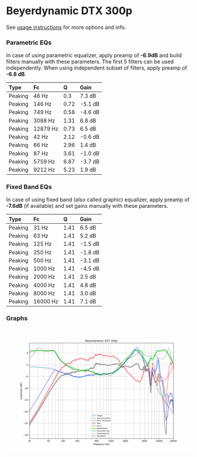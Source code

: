 # Beyerdynamic DTX 300p
See [usage instructions](https://github.com/jaakkopasanen/AutoEq#usage) for more options and info.

### Parametric EQs
In case of using parametric equalizer, apply preamp of **-6.9dB** and build filters manually
with these parameters. The first 5 filters can be used independently.
When using independent subset of filters, apply preamp of **-6.8 dB**.

| Type    | Fc       |    Q | Gain    |
|:--------|:---------|:-----|:--------|
| Peaking | 46 Hz    | 0.3  | 7.3 dB  |
| Peaking | 146 Hz   | 0.72 | -5.1 dB |
| Peaking | 749 Hz   | 0.58 | -4.6 dB |
| Peaking | 3088 Hz  | 1.31 | 6.8 dB  |
| Peaking | 12879 Hz | 0.73 | 6.5 dB  |
| Peaking | 42 Hz    | 2.12 | -0.6 dB |
| Peaking | 66 Hz    | 2.96 | 1.4 dB  |
| Peaking | 87 Hz    | 3.61 | -1.0 dB |
| Peaking | 5759 Hz  | 6.87 | -3.7 dB |
| Peaking | 9212 Hz  | 5.23 | 1.9 dB  |

### Fixed Band EQs
In case of using fixed band (also called graphic) equalizer, apply preamp of **-7.6dB**
(if available) and set gains manually with these parameters.

| Type    | Fc       |    Q | Gain    |
|:--------|:---------|:-----|:--------|
| Peaking | 31 Hz    | 1.41 | 6.5 dB  |
| Peaking | 63 Hz    | 1.41 | 5.2 dB  |
| Peaking | 125 Hz   | 1.41 | -1.5 dB |
| Peaking | 250 Hz   | 1.41 | -1.8 dB |
| Peaking | 500 Hz   | 1.41 | -3.1 dB |
| Peaking | 1000 Hz  | 1.41 | -4.5 dB |
| Peaking | 2000 Hz  | 1.41 | 2.5 dB  |
| Peaking | 4000 Hz  | 1.41 | 4.8 dB  |
| Peaking | 8000 Hz  | 1.41 | 3.0 dB  |
| Peaking | 16000 Hz | 1.41 | 7.1 dB  |

### Graphs
![](./Beyerdynamic%20DTX%20300p.png)
